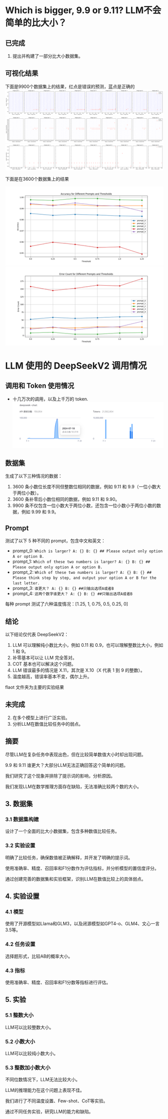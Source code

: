 # Which is bigger, 9.9 or 9.11? LLM不会简单的比大小？

## 已完成
1. 提出并构建了一部分比大小数据集。


## 可视化结果


下面是9900个数据集上的结果，红点是错误的预测，蓝点是正确的
![](float/output/prompt_0/all_visualization-1.png)
![](float/output/prompt_0/all_visualization-2.png)
![](float/output/prompt_0/all_visualization-0.png)

下面是在3600个数据集上的结果

<div align="center">
    <img src="float/output/analysis/accuracy_plot.png" alt="Accuracy Plot" width="600"/>
</div>
<div align="center">
    <img src="float/output/analysis/error_count_plot.png" alt="Error Count Plot" width="600"/>
</div>

# LLM 使用的 DeepSeekV2 调用情况
## 调用和 Token 使用情况
- 十几万次的调用，以及上千万的 token.
![](float/picture/api.png)

## 数据集
生成了以下三种情况的数据：
1. 3600 条小数位长度不同但整数位相同的数据，例如 9.11 和 9.9（一位小数大于两位小数）。
2. 3600 条补零后小数位相同的数据，例如 9.11 和 9.90。
3. 9900 条不仅包含一位小数大于两位小数，还包含一位小数小于两位小数的数据，例如 9.99 和 9.9。

## Prompt
测试了以下 5 种不同的 prompt，包含中文和英文：
- prompt_0: `Which is larger? A: {} B: {} ## Please output only option A or option B.`
- prompt_1: `Which of these two numbers is larger? A: {} B: {} ## Please output only option A or option B.`
- prompt_2: `Which of these two numbers is larger? A: {} B: {} ## Please think step by step, and output your option A or B for the last letter.`
- prompt_3: `谁更大？ A: {} B: {} ##只输出选项A或者B`
- prompt_4: `这两个数字谁更大？ A: {} B: {} ##只输出选项A或者B`

每种 prompt 测试了六种温度情况：[1.25, 1, 0.75, 0.5, 0.25, 0]

## 结论
以下结论仅代表 DeepSeekV2：
1. LLM 可以理解纯小数比大小，例如 0.11 和 0.9，也可以理解整数比大小，例如 1 和 9。
2. 补零基本可以让 LLM 完全答对。
3. COT 基本也可以解决这个问题。
4. LLM 错误最多的情况是 X.11，其次是 X.10（X 代表 1 到 9 的整数）。
5. 温度越高，错误率基本不变，偶尔上升。



flaot 文件夹为主要的实验结果

## 未完成
2. 在多个模型上进行广泛实验。
3. 分析LLM在数值比较任务中的弱点。



## 摘要

尽管LLM在复杂任务中表现出色，但在比较简单数值大小时却出现问题。

9.9 和 9.11 谁更大？大部分LLM无法正确回答这个简单的问题。

我们研究了这个现象并排除了提示词的影响，分析原因。

我们发现LLM在数学推理方面存在缺陷，无法准确比较两个数的大小。

## 3. 数据集

### 3.1 数据集构建

设计了一个全面的比大小数据集，包含多种数值比较任务。

### 3.2 实验设置

明确了比较任务，确保数值被正确解释，并开发了明确的提示词。

使用准确率、精度、召回率和F1分数作为评估指标，并分析模型的置信度评分。

通过创建完善的数据集和实验框架，识别LLM在数值比较上的具体弱点。


## 4. 实验设置

### 4.1 模型

使用了开源模型如Llama和GLM3，以及闭源模型如GPT4-o、GLM4、文心一言3.5等。

### 4.2 任务设置

选择题形式，比较AB的概率大小。

### 4.3 指标

使用准确率、精度、召回率和F1分数等指标进行评估。

## 5. 实验

### 5.1 整数大小

LLM可以比较整数大小。

### 5.2 小数大小

LLM可以比较纯小数大小。

### 5.3 整数加小数大小

不同位数情况下，LLM无法比较大小。

LLM的推理能力在这个问题上表现不佳。

我们进行了不同温度设置、Few-shot、CoT等实验。

通过不同任务实验，研究LLM的能力和缺陷。



